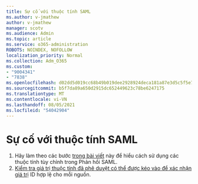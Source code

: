 ```yaml
---
title: Sự cố với thuộc tính SAML
ms.author: v-jmathew
author: v-jmathew
manager: scotv
ms.audience: Admin
ms.topic: article
ms.service: o365-administration
ROBOTS: NOINDEX, NOFOLLOW
localization_priority: Normal
ms.collection: Adm_O365
ms.custom:
- "9004341"
- "7838"
ms.openlocfilehash: d02dd5d019cc68b49b019dee2928924deca181a87e3d5c5f5e7689a8eb5664e2
ms.sourcegitcommit: b5f7da89a650d2915dc652449623c78be6247175
ms.translationtype: MT
ms.contentlocale: vi-VN
ms.lasthandoff: 08/05/2021
ms.locfileid: "54042904"
---
```

# <a name="issues-with-saml-attributes"></a>Sự cố với thuộc tính SAML

1. Hãy làm theo các bước [trong bài viết](https://docs.microsoft.com/answers/questions/99054/how-to-use-custom-attributes-in-saml-response.html) này để hiểu cách sử dụng các thuộc tính tùy chỉnh trong Phản hồi SAML.
2. [Kiểm tra giá trị thuộc tính đã phê duyệt có thể được kéo vào để xác nhận giá trị](https://docs.microsoft.com/azure/active-directory/develop/active-directory-claims-mapping#table-3-valid-id-values-per-source) ID hợp lệ cho mỗi nguồn.
